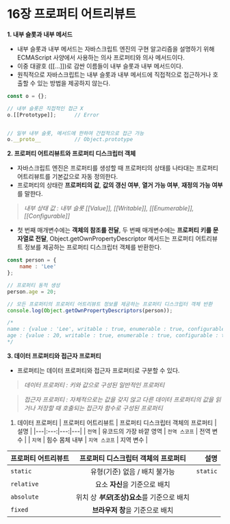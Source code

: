 # 16장 프로퍼티 어트리뷰트
**1. 내부 슬롯과 내부 메서드**
+ 내부 슬롯과 내부 메서드는 자바스크립트 엔진의 구현 알고리즘을 설명하기 위해 ECMAScript 사양에서 사용하는 의사 프로퍼티와 의사 메서드이다.
+ 이중 대괄호 ([[...]])로 감싼 이름들이 내부 슬롯과 내부 메서드이다.
+ 원칙적으로 자바스크립트는 내부 슬롯과 내부 메서드에 직접적으로 접근하거나 호출할 수 있는 방법을 제공하지 않는다.

```javascript
const o = {};

// 내부 슬롯은 직접적인 접근 X
o.[[Prototype]];      // Error


// 일부 내부 슬롯, 메서드에 한하여 간접적으로 접근 가능
o.__proto__           // Object.prototype 
```


**2. 프로퍼티 어트리뷰트와 프로퍼티 디스크립터 객체**
+ 자바스크립트 엔진은 프로퍼티를 생성할 때 프로퍼티의 상태를 나타대는 프로퍼티 어트리뷰트를 기본값으로 자동 정의한다.
+ 프로퍼티의 상태란 **프로퍼티의 값**, **값의 갱신 여부**, **열거 가능 여부**, **재정의 가능 여부**를 말한다.

> _내부 상태 값 : 내부 슬롯 [[Value]], [[Writable]], [[Enumerable]], [[Configurable]]_   

+ 첫 번째 매개변수에는 **객체의 참조를 전달**, 두 번째 매개변수에는 **프로퍼티 키를 문자열로 전달**, Object.getOwnPropertyDescriptor 메서드는 프로퍼티 어트리뷰트 정보를 제공하는 프로퍼티 디스크립터 객체를 반환한다.

```javascript
const person = {
    name : 'Lee'
};

// 프로퍼티 동적 생성
person.age = 20;

// 모든 프로퍼티의 프로퍼티 어트리뷰트 정보를 제공하는 프로퍼티 디스크립터 객체 반환
console.log(Object.getOwnPropertyDescriptors(person));

/* 
name : {value : 'Lee', writable : true, enumerable : true, configurable : true},
age : {value : 20, writable : true, enumerable : true, configurable : true}
*/
```

**3. 데이터 프로퍼티와 접근자 프로퍼티**
+ 프로퍼티는 데이터 프로퍼티와 접근자 프로퍼티로 구분할 수 있다.

> _데이터 프로퍼티 : 키와 값으로 구성된 일반적인 프로퍼티_   
   
> _접근자 프로퍼티 : 자체적으로는 값을 갖지 않고 다른 데이터 프로퍼티의 값을 읽거나 저장할 때 호출되는 접근자 함수로 구성된 프로퍼티_   
   
1. 데이터 프로퍼티
| 프로퍼티 어트리뷰트 | 프로퍼티 디스크립터 객체의 프로퍼티 | 설명 |
|---|:---:|---:|---|
| `전역` | 유코드의 가장 바깥 영역 | `전역 스코프` | 전역 변수 |
| `지역` | 힘수 몸체 내부 | `지역 스코프` | 지역 변수 |


프로퍼티 어트리뷰트 | 프로퍼티 디스크립터 객체의 프로퍼티 | 설명
---|:---:|---:
`static` | 유형(기준) 없음 / 배치 불가능 | `static`
`relative` | 요소 **자신**을 기준으로 배치 |
`absolute` | 위치 상 **_부모_(조상)요소**를 기준으로 배치 |
`fixed` | **브라우저 창**을 기준으로 배치 |